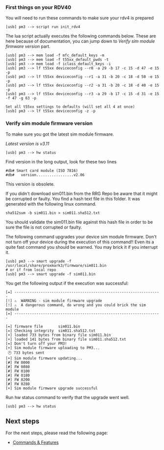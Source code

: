### First things on your RDV40

You will need to run these commands to make sure your rdv4 is prepared
```
[usb] pm3 --> script run init_rdv4
```


The lua script actually executes the following commands below.  These are here because of documentation, you can jump down to *Verify sim module firmware version* part.
```
[usb] pm3 --> mem load -f mfc_default_keys -m
[usb] pm3 --> mem load -f t55xx_default_pwds -t
[usb] pm3 --> mem load -f iclass_default_keys -i
[usb] pm3 --> lf t55xx deviceconfig --r0 -a 29 -b 17 -c 15 -d 47 -e 15 -p
[usb] pm3 --> lf t55xx deviceconfig --r1 -a 31 -b 20 -c 18 -d 50 -e 15 -p
[usb] pm3 --> lf t55xx deviceconfig --r2 -a 31 -b 20 -c 18 -d 40 -e 15 -p
[usb] pm3 --> lf t55xx deviceconfig --r3 -a 29 -b 17 -c 15 -d 31 -e 15 -f 47 -g 63 -p

Set all t55xx settings to defaults (will set all 4 at once)
[usb] pm3 --> lf t55xx deviceconfig -z -p
```


### Verify sim module firmware version

To make sure you got the latest sim module firmware.

_Latest version is v3.11_

```
[usb] pm3 --> hw status
```

Find version in the long output,  look for these two lines

```
#db# Smart card module (ISO 7816)
#db#   version.................v2.06
```

This version is obsolete.

If you didn't download sim011.bin from the RRG Repo be aware that it might be corrupted or faulty.
You find a hash text file in this folder.   It was generated with the following linux command.

```
sha512sum -b sim011.bin > sim011.sha512.txt
```

You should validate the sim011.bin file against this hash file in order to be sure the file is not corrupted or faulty.

The following command upgrades your device sim module firmware.
Don't not turn off your device during the execution of this command!!
Even its a quite fast command you should be warned.  You may brick it if you interrupt it.

```
[usb] pm3 --> smart upgrade -f /usr/local/share/proxmark3/firmware/sim011.bin
# or if from local repo
[usb] pm3 --> smart upgrade -f sim011.bin
```

You get the following output if the execution was successful:

```
[=] -------------------------------------------------------------------
[!] ⚠️  WARNING - sim module firmware upgrade
[!] ⚠️  A dangerous command, do wrong and you could brick the sim module
[=] -------------------------------------------------------------------

[=] firmware file       sim011.bin
[=] Checking integrity  sim011.sha512.txt
[+] loaded 733 bytes from binary file sim011.bin
[+] loaded 141 bytes from binary file sim011.sha512.txt
[=] Don't turn off your PM3!
[+] Sim module firmware uploading to PM3...
 🕑 733 bytes sent
[+] Sim module firmware updating...
[#] FW 0000
[#] FW 0080
[#] FW 0100
[#] FW 0180
[#] FW 0200
[#] FW 0280
[+] Sim module firmware upgrade successful    
```

Run hw status command to verify that the upgrade went well.

```
[usb] pm3 --> hw status
```

## Next steps

For the next steps, please read the following page:

* [Commands & Features](/doc/md/Use_of_Proxmark/3_Commands-and-Features.md)
 
